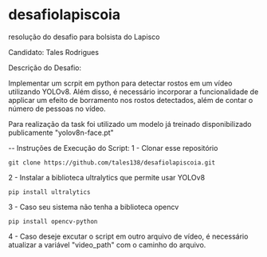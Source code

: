 # desafiolapiscoia
resolução do desafio para bolsista do Lapisco

Candidato: Tales Rodrigues

Descrição do Desafio:

Implementar um scrpit em python para detectar rostos em um vídeo utilizando YOLOv8.
Além disso, é necessário incorporar a funcionalidade de applicar um efeito de borramento nos rostos detectados, além de contar o número de pessoas no vídeo.

Para realização da task foi utilizado um modelo já treinado disponibilizado publicamente "yolov8n-face.pt"

-- Instruções de Execução do Script:
1 - Clonar esse repositório

    git clone https://github.com/tales138/desafiolapiscoia.git

2 - Instalar a biblioteca ultralytics que permite usar YOLOv8

    pip install ultralytics
    
3 - Caso seu sistema não tenha a biblioteca opencv

    pip install opencv-python

4 - Caso deseje excutar o script em outro arquivo de vídeo, é necessário atualizar a variável "video_path" com o caminho do arquivo.
